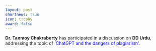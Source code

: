 ```yaml
---
layout: post
shortnews: true
icon: trophy
award: false
---
```

  
<b>Dr. Tanmoy Chakraborty</b> has participated in a discussion on <b>DD Urdu</b>, addressing the topic of <font color="blue">'ChatGPT and the dangers of plagiarism'.</font>


 
